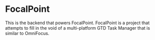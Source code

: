 # FocalPoint

This is the backend that powers FocalPoint. FocalPoint is a project that attempts to fill in the void of a multi-platform GTD Task Manager that is similar to OmniFocus.
